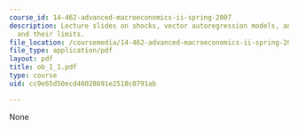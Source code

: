 ```yaml
---
course_id: 14-462-advanced-macroeconomics-ii-spring-2007
description: Lecture slides on shocks, vector autoregression models, and Wold representations
  and their limits.
file_location: /coursemedia/14-462-advanced-macroeconomics-ii-spring-2007/cc9e65d50ecd46028691e2518c0791ab_ob_1_1.pdf
file_type: application/pdf
layout: pdf
title: ob_1_1.pdf
type: course
uid: cc9e65d50ecd46028691e2518c0791ab

---
```

None